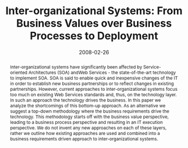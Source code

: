 ---
abstract: Inter-organizational systems have significantly been affected by Service-oriented
  Architectures (SOA) andWeb Services - the state-of-the-art technology to implement
  SOA. SOA is said to enable quick and inexpensive changes of the IT in order to establish
  new business partnerships or to reflect changes in existing partnerships. However,
  current approaches to inter-organizational systems focus too much on existing Web
  Services standards and, thus, on the technology layer. In such an approach the technology
  drives the business. In this paper we analyze the shortcomings of this bottom-up
  approach. As an alternative we suggest a top-down methodology where the business
  requirements drive the technology. This methodology starts off with the business
  value perspective, leading to a business process perspective and resulting in an
  IT execution perspective. We do not invent any new approaches on each of these layers,
  rather we outline how existing approaches are used and combined into a business
  requirements driven approach to inter-organizational systems.
authors:
- Christian Huemer
- Philipp Liegl
- Rainer Schuster
- Hannes Werthner
- Marco Zapletal
date: '2008-02-26'
featured: false
publication_types:
- '0'
publishDate: '2008-02-26'
title: 'Inter-organizational Systems: From Business Values over Business Processes
  to Deployment'
url_pdf: http://publik.tuwien.ac.at/files/PubDat_141766.pdf
---